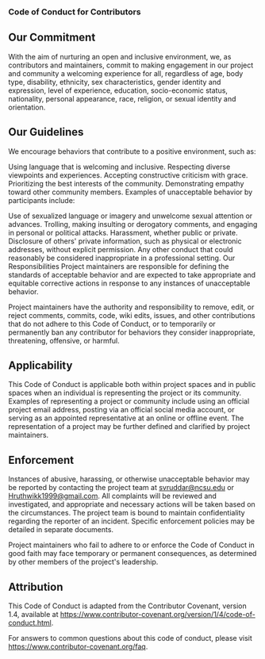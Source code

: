 ### Code of Conduct for Contributors
## Our Commitment
With the aim of nurturing an open and inclusive environment, we, as contributors and maintainers, commit to making engagement in our project and community a welcoming experience for all, regardless of age, body type, disability, ethnicity, sex characteristics, gender identity and expression, level of experience, education, socio-economic status, nationality, personal appearance, race, religion, or sexual identity and orientation.

## Our Guidelines
We encourage behaviors that contribute to a positive environment, such as:

Using language that is welcoming and inclusive.
Respecting diverse viewpoints and experiences.
Accepting constructive criticism with grace.
Prioritizing the best interests of the community.
Demonstrating empathy toward other community members.
Examples of unacceptable behavior by participants include:

Use of sexualized language or imagery and unwelcome sexual attention or advances.
Trolling, making insulting or derogatory comments, and engaging in personal or political attacks.
Harassment, whether public or private.
Disclosure of others' private information, such as physical or electronic addresses, without explicit permission.
Any other conduct that could reasonably be considered inappropriate in a professional setting.
Our Responsibilities
Project maintainers are responsible for defining the standards of acceptable behavior and are expected to take appropriate and equitable corrective actions in response to any instances of unacceptable behavior.

Project maintainers have the authority and responsibility to remove, edit, or reject comments, commits, code, wiki edits, issues, and other contributions that do not adhere to this Code of Conduct, or to temporarily or permanently ban any contributor for behaviors they consider inappropriate, threatening, offensive, or harmful.

## Applicability
This Code of Conduct is applicable both within project spaces and in public spaces when an individual is representing the project or its community. Examples of representing a project or community include using an official project email address, posting via an official social media account, or serving as an appointed representative at an online or offline event. The representation of a project may be further defined and clarified by project maintainers.

## Enforcement
Instances of abusive, harassing, or otherwise unacceptable behavior may be reported by contacting the project team at svruddar@ncsu.edu or Hruthwikk1999@gmail.com. All complaints will be reviewed and investigated, and appropriate and necessary actions will be taken based on the circumstances. The project team is bound to maintain confidentiality regarding the reporter of an incident. Specific enforcement policies may be detailed in separate documents.

Project maintainers who fail to adhere to or enforce the Code of Conduct in good faith may face temporary or permanent consequences, as determined by other members of the project's leadership.

## Attribution
This Code of Conduct is adapted from the Contributor Covenant, version 1.4, available at https://www.contributor-covenant.org/version/1/4/code-of-conduct.html.

For answers to common questions about this code of conduct, please visit https://www.contributor-covenant.org/faq.
